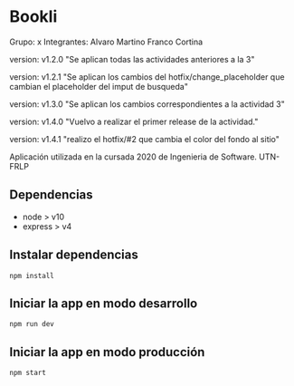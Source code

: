 # Bookli
Grupo: x
Integrantes:
Alvaro Martino
Franco Cortina

version: v1.2.0 "Se aplican todas las actividades anteriores a la 3"

version: v1.2.1 "Se aplican los cambios del hotfix/change_placeholder que cambian el placeholder del imput de busqueda"

version: v1.3.0 "Se aplican los cambios correspondientes a la actividad 3"

version: v1.4.0 "Vuelvo a realizar el primer release de la actividad."

version: v1.4.1 "realizo el hotfix/#2 que cambia el color del fondo al sitio"

Aplicación utilizada en la cursada 2020 de Ingenieria de Software. UTN-FRLP

## Dependencias

-   node > v10
-   express > v4

## Instalar dependencias

`npm install`

## Iniciar la app en modo desarrollo

`npm run dev`

## Iniciar la app en modo producción

`npm start`
